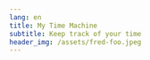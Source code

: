 ```yaml
---
lang: en
title: My Time Machine
subtitle: Keep track of your time
header_img: /assets/fred-foo.jpeg
---
```

